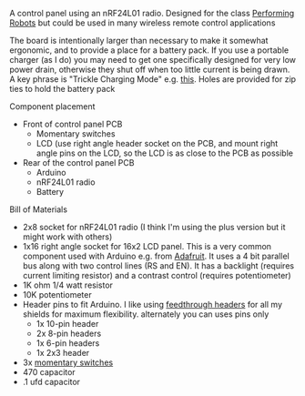 A control panel using an nRF24L01 radio. 
Designed for the class [Performing
Robots](https://github.com/michaelshiloh/PerformingRobots)
but could be used in many wireless remote control applications

The board is intentionally larger than necessary to make it somewhat
ergonomic, and to provide a place for a battery pack. If you use a portable
charger (as I do) you may need to get one specifically designed for very low
power drain, otherwise they shut off when too little current is being drawn.
A key phrase is "Trickle Charging Mode" e.g.
[this](https://www.amazon.com/dp/B08LH26PFT/ref=redir_mobile_desktop?th=1).
Holes are provided for zip ties to hold the battery pack

Component placement
- Front of control panel PCB
    - Momentary switches 
    - LCD (use right angle header socket on the PCB, and mount right angle
      pins on the LCD, so the LCD is as close to the PCB as possible
- Rear of the control panel PCB
    - Arduino
    - nRF24L01 radio
    - Battery

Bill of Materials
- 2x8 socket for nRF24L01 radio (I think I'm using the plus version but it
  might work with others)
- 1x16 right angle socket for 16x2 LCD panel.  This is a very common component
  used with Arduino e.g. from
  [Adafruit](https://www.adafruit.com/product/181). It uses a 4 bit parallel
  bus along with two control lines (RS and EN). It has a backlight (requires
  current limiting resistor) and a contrast control (requires potentiometer)
- 1K ohm 1/4 watt resistor
- 10K potentiometer
- Header pins to fit Arduino. I like using [feedthrough
  headers](https://www.adafruit.com/product/85) for all my shields for maximum
  flexibility. alternately you can uses pins only
    - 1x 10-pin header
    - 2x 8-pin headers
    - 1x 6-pin headers
    - 1x 2x3 header
- 3x [momentary switches](https://www.sparkfun.com/products/97)
- 470 capacitor
- .1 ufd capacitor
